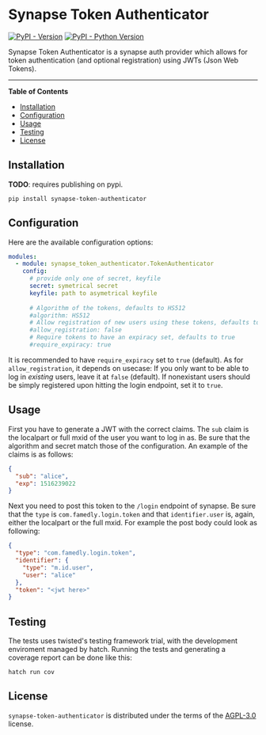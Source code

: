 # Synapse Token Authenticator

[![PyPI - Version](https://img.shields.io/pypi/v/synapse-token-authenticator.svg)](https://pypi.org/project/synapse-token-authenticator)
[![PyPI - Python Version](https://img.shields.io/pypi/pyversions/synapse-token-authenticator.svg)](https://pypi.org/project/synapse-token-authenticator)

Synapse Token Authenticator is a synapse auth provider which allows for token authentication (and optional registration) using JWTs (Json Web Tokens).

-----

**Table of Contents**

- [Installation](#installation)
- [Configuration](#configuration)
- [Usage](#usage)
- [Testing](#testing)
- [License](#license)

## Installation

**TODO**: requires publishing on pypi.
```console
pip install synapse-token-authenticator
```

## Configuration
Here are the available configuration options:
```yaml
modules:
  - module: synapse_token_authenticator.TokenAuthenticator
    config:
      # provide only one of secret, keyfile
      secret: symetrical secret
      keyfile: path to asymetrical keyfile
      
      # Algorithm of the tokens, defaults to HS512
      #algorithm: HS512
      # Allow registration of new users using these tokens, defaults to false
      #allow_registration: false
      # Require tokens to have an expiracy set, defaults to true
      #require_expiracy: true
```
It is recommended to have `require_expiracy` set to `true` (default). As for `allow_registration`, it depends on usecase: If you only want to be able to log in *existing* users, leave it at `false` (default). If nonexistant users should be simply registered upon hitting the login endpoint, set it to `true`.

## Usage
First you have to generate a JWT with the correct claims. The `sub` claim is the localpart or full mxid of the user you want to log in as. Be sure that the algorithm and secret match those of the configuration. An example of the claims is as follows:
```json
{
  "sub": "alice",
  "exp": 1516239022
}
```

Next you need to post this token to the `/login` endpoint of synapse. Be sure that the `type` is `com.famedly.login.token` and that `identifier.user` is, again, either the localpart or the full mxid. For example the post body could look as following:
```json
{
  "type": "com.famedly.login.token",
  "identifier": {
    "type": "m.id.user",
    "user": "alice"
  },
  "token": "<jwt here>"
}
```

## Testing

The tests uses twisted's testing framework trial, with the development
enviroment managed by hatch. Running the tests and generating a coverage report
can be done like this:

```console
hatch run cov
```

## License

`synapse-token-authenticator` is distributed under the terms of the
[AGPL-3.0](https://spdx.org/licenses/AGPL-3.0-only.html) license.
